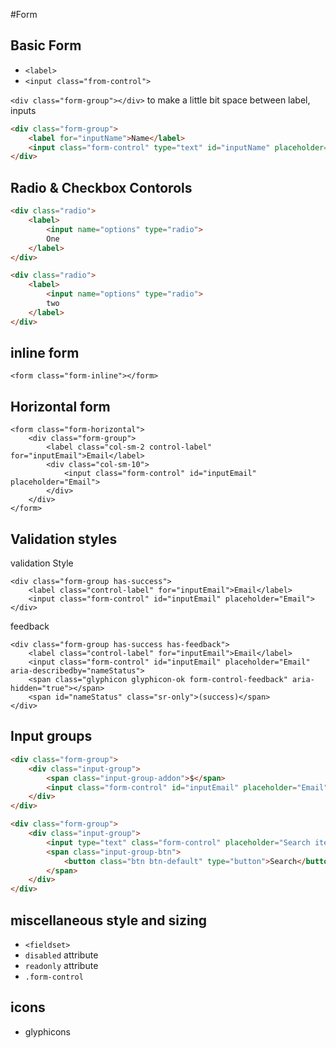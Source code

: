 #Form

## Basic Form

- `<label>`
- `<input class="from-control">`

`<div class="form-group"></div>` to make a little bit space between label, inputs

```html
<div class="form-group">
    <label for="inputName">Name</label>
    <input class="form-control" type="text" id="inputName" placeholder="Your name">
</div>
```

## Radio & Checkbox Contorols


```html
<div class="radio">
    <label>
        <input name="options" type="radio">
        One
    </label>
</div>

<div class="radio">
    <label>
        <input name="options" type="radio">
        two
    </label>
</div>
```

## inline form

`<form class="form-inline"></form>`

## Horizontal form

```
<form class="form-horizontal">
    <div class="form-group">
        <label class="col-sm-2 control-label" for="inputEmail">Email</label>
        <div class="col-sm-10">
            <input class="form-control" id="inputEmail" placeholder="Email">
        </div>
    </div>
</form>
```

## Validation styles

validation Style

```
<div class="form-group has-success">
    <label class="control-label" for="inputEmail">Email</label>
    <input class="form-control" id="inputEmail" placeholder="Email">
</div>
```

feedback

```
<div class="form-group has-success has-feedback">
    <label class="control-label" for="inputEmail">Email</label>
    <input class="form-control" id="inputEmail" placeholder="Email" aria-describedby="nameStatus">
    <span class="glyphicon glyphicon-ok form-control-feedback" aria-hidden="true"></span>
    <span id="nameStatus" class="sr-only">(success)</span>
</div>
```

## Input groups

```html
<div class="form-group">
    <div class="input-group">
        <span class="input-group-addon">$</span>
        <input class="form-control" id="inputEmail" placeholder="Email">
    </div>
</div>

```

```html
<div class="form-group">
    <div class="input-group">
        <input type="text" class="form-control" placeholder="Search items">
        <span class="input-group-btn">
            <button class="btn btn-default" type="button">Search</button>
        </span>
    </div>
</div>

```

## miscellaneous style and sizing

- `<fieldset>`
- `disabled` attribute
- `readonly` attribute
- `.form-control`

## icons

- glyphicons
